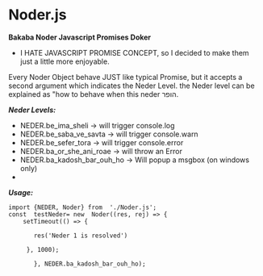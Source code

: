 
# Noder.js
**Bakaba Noder Javascript Promises Doker**

* I HATE JAVASCRIPT PROMISE CONCEPT, so I decided to make them just a little more enjoyable.

Every Noder Object behave JUST like typical Promise, but it accepts a second argument which indicates the Neder Level. 
the Neder level can be explained as "how to behave when this neder הופר.

***Neder Levels:***

 - NEDER.be_ima_sheli -> will trigger console.log
 - NEDER.be_saba_ve_savta -> will trigger console.warn
 - NEDER.be_sefer_tora -> will trigger console.error
 - NEDER.ba_or_she_ani_roae -> will throw an Error
 - NEDER.ba_kadosh_bar_ouh_ho -> Will popup a msgbox (on windows only) 
 - 

		


***Usage:*** 
	

    import {NEDER, Noder} from  './Noder.js';
    const  testNeder= new  Noder((res, rej) => {
        setTimeout(() => {
    
           res('Neder 1 is resolved')
    
         }, 1000);
    
           }, NEDER.ba_kadosh_bar_ouh_ho);



